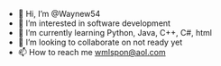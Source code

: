 - 👋 Hi, I’m @Waynew54
- 👀 I’m interested in software development
- 🌱 I’m currently learning Python, Java, C++, C#, html
- 💞️ I’m looking to collaborate on not ready yet
- 📫 How to reach me wmlspon@aol.com

<!---
Waynew54/Waynew54 is a ✨ special ✨ repository because its `README.md` (this file) appears on your GitHub profile.
You can click the Preview link to take a look at your changes.
--->
